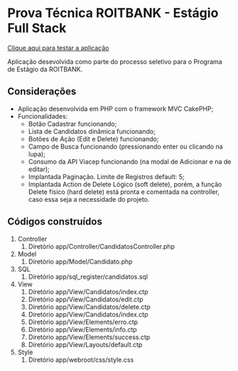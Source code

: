 # Prova Técnica ROITBANK - Estágio Full Stack


[Clique aqui para testar a aplicação](http://roitchallenger.abnersouza.dev.br/candidatos/index)

Aplicação desevolvida como parte do processo seletivo para o Programa de Estágio da ROITBANK.


## Considerações

* Aplicação desenvolvida em PHP com o framework MVC CakePHP;
* Funcionalidades:
   * Botão Cadastrar funcionando;
   * Lista de Candidatos dinâmica funcionando;
   * Botões de Ação (Edit e Delete) funcionando;
   * Campo de Busca funcionando (pressionando enter ou clicando na lupa);
   * Consumo da API Viacep funcionando (na modal de Adicionar e na de editar);
   * Implantada Paginação. Limite de Registros default: 5;
   * Implantada Action de Delete Lógico (soft delete), porém, a função Delete físico (hard delete) está pronta e comentada na controller, caso essa seja a necessidade do projeto.
   


## Códigos construídos

1. Controller
   1. Diretório app/Controller/CandidatosController.php
2. Model
   1. Diretório app/Model/Candidato.php
3. SQL
   1. Diretório app/sql_register/candidatos.sql
4. View
   1. Diretório app/View/Candidatos/index.ctp
   2. Diretório app/View/Candidatos/edit.ctp
   3. Diretório app/View/Candidatos/delete.ctp
   4. Diretório app/View/Candidatos/index.ctp
   5. Diretório app/View/Elements/erro.ctp
   6. Diretório app/View/Elements/info.ctp
   7. Diretório app/View/Elements/success.ctp
   8. Diretório app/View/Layouts/default.ctp
5. Style
   1. Diretório app/webroot/css/style.css




